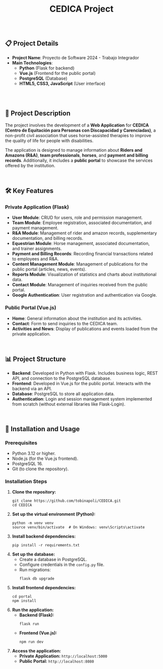 <h1 align="center">
  CEDICA Project
</h1>

<br/>
<br/>

## 📋 **Project Details**

- **Project Name**: Proyecto de Software 2024 - Trabajo Integrador
- **Main Technologies**:
  - **Python** (Flask for backend)
  - **Vue.js** (Frontend for the public portal)
  - **PostgreSQL** (Database)
  - **HTML5, CSS3, JavaScript** (User interface)

<br/>
<br/>

## 📝 **Project Description**

The project involves the development of a **Web Application** for **CEDICA (Centro de Equitación para Personas con Discapacidad y Carenciadas)**, a non-profit civil association that uses horse-assisted therapies to improve the quality of life for people with disabilities.

The application is designed to manage information about **Riders and Amazons (R&A)**, **team professionals**, **horses**, and **payment and billing records**. Additionally, it includes a **public portal** to showcase the services offered by the institution.

<br/>

## 🛠️ **Key Features**

### **Private Application (Flask)**
- **User Module**: CRUD for users, role and permission management.
- **Team Module**: Employee registration, associated documentation, and payment management.
- **R&A Module**: Management of rider and amazon records, supplementary documentation, and billing records.
- **Equestrian Module**: Horse management, associated documentation, and trainer assignments.
- **Payment and Billing Records**: Recording financial transactions related to employees and R&A.
- **Content Management Module**: Management of publications for the public portal (articles, news, events).
- **Reports Module**: Visualization of statistics and charts about institutional data.
- **Contact Module**: Management of inquiries received from the public portal.
- **Google Authentication**: User registration and authentication via Google.

### **Public Portal (Vue.js)**
- **Home**: General information about the institution and its activities.
- **Contact**: Form to send inquiries to the CEDICA team.
- **Activities and News**: Display of publications and events loaded from the private application.

<br/>

## 📊 **Project Structure**

- **Backend**: Developed in Python with Flask. Includes business logic, REST API, and connection to the PostgreSQL database.
- **Frontend**: Developed in Vue.js for the public portal. Interacts with the backend via an API.
- **Database**: PostgreSQL to store all application data.
- **Authentication**: Login and session management system implemented from scratch (without external libraries like Flask-Login).

<br/>

<h2>📂 Installation and Usage</h2>

<h3>Prerequisites</h3>
<ul>
  <li>Python 3.12 or higher.</li>
  <li>Node.js (for the Vue.js frontend).</li>
  <li>PostgreSQL 16.</li>
  <li>Git (to clone the repository).</li>
</ul>

<h3>Installation Steps</h3>

<ol>
  <li>
    <strong>Clone the repository:</strong>
    <pre><code>git clone https://github.com/tobinapoli/CEDICA.git
cd CEDICA</code></pre>
  </li>

  <li>
    <strong>Set up the virtual environment (Python):</strong>
    <pre><code>python -m venv venv
source venv/bin/activate  # On Windows: venv\Scripts\activate</code></pre>
  </li>

  <li>
    <strong>Install backend dependencies:</strong>
    <pre><code>pip install -r requirements.txt</code></pre>
  </li>

  <li>
    <strong>Set up the database:</strong>
    <ul>
      <li>Create a database in PostgreSQL.</li>
      <li>Configure credentials in the <code>config.py</code> file.</li>
      <li>Run migrations:
        <pre><code>flask db upgrade</code></pre>
      </li>
    </ul>
  </li>

  <li>
    <strong>Install frontend dependencies:</strong>
    <pre><code>cd portal
npm install</code></pre>
  </li>

  <li>
    <strong>Run the application:</strong>
    <ul>
      <li><strong>Backend (Flask):</strong>
        <pre><code>flask run </code></pre>
      </li>
      <li><strong>Frontend (Vue.js):</strong>
        <pre><code>npm run dev</code></pre>
      </li>
    </ul>
  </li>

  <li>
    <strong>Access the application:</strong>
    <ul>
      <li><strong>Private Application:</strong> <code>http://localhost:5000</code></li>
      <li><strong>Public Portal:</strong> <code>http://localhost:8080</code></li>
    </ul>
  </li>
</ol>
